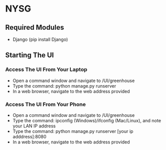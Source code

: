 # NYSG

## Required Modules
- Django (pip install Django)

## Starting The UI
### Access The UI From Your Laptop
- Open a command window and navigate to /UI/greenhouse
- Type the command: python manage.py runserver
- In a web browser, navigate to the web address provided

### Access The UI From Your Phone
- Open a command window and navigate to /UI/greenhouse
- Type the command: ipconfig (Windows)/ifconfig (Mac/Linux), and note your LAN IP address
- Type the command: python manage.py runserver [your ip adddress]:8080
- In a web browser, navigate to the web address provided